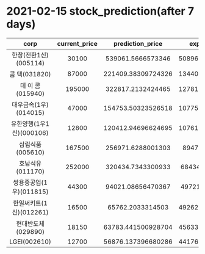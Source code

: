 # 2021-02-15 stock_prediction(after 7 days)

|   corp   |   current_price   |   prediction_price   |   expected_profit   |
|:--------:|:-----------------:|:--------------------:|:-------------------:|
|한창(전환1신)(005114)|30100|539061.5666573346|508961.56665733457|
|콤    텍(031820)|87000|221409.38309724326|134409.38309724326|
|데 이 콤(015940)|195000|322817.2132424465|127817.21324244648|
|대우금속(1우)(014015)|47000|154753.50323526518|107753.50323526518|
|유한양행(1우1신)(000106)|12800|120412.94696624695|107612.94696624695|
|삼립식품(005610)|167500|256971.6288001303|89471.6288001303|
|호남석유(011170)|252000|320434.7343300933|68434.73433009331|
|쌍용중공업(1우)(011815)|44300|94021.08656470367|49721.08656470367|
|한일써키트(1신)(012261)|16500|65762.2033314503|49262.203331450306|
|현대반도체(029890)|18150|63783.441500928704|45633.441500928704|
|LGEI(002610)|12700|56876.137396680286|44176.137396680286|
